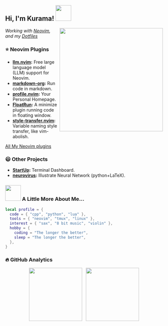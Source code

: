 <h2> Hi, I'm Kurama! <img src="https://media.giphy.com/media/mGcNjsfWAjY5AEZNw6/giphy.gif" width="50"> </h2>

<img align='right'  src="https://media0.giphy.com/media/v1.Y2lkPTc5MGI3NjExcm5mNmx6eTJwMXdmMnJmZGtxdHNnODV1OGdrZDdqMWc3NnZ2dG1mbSZlcD12MV9pbnRlcm5hbF9naWZfYnlfaWQmY3Q9cw/ZbNJojSbuJvIIVGl2t/giphy.webp" width="330" > 


<p><em>Working with <a href="https://github.com/Kurama622/.lazyvim">Neovim</a>, and my <a href="https://github.com/Kurama622/dotfiles">Dotfiles</a>
<!-- </br>Taking notes on <a href="https://kurama622.gitee.io/">blog</a> -->
<!-- </br>Recording thoughts on <a href="https://kurama622.github.io/Draft">draft</a> -->
</em></p>

### ⭐️ Neovim Plugins

- **[llm.nvim](https://github.com/Kurama622/llm.nvim):** Free large language model (LLM) support for Neovim.
- **[markdown-org](https://github.com/Kurama622/markdown-org):** Run code in markdown.
- **[profile.nvim](https://github.com/Kurama622/profile.nvim):** Your Personal Homepage.
- **[FloatRun](https://github.com/Kurama622/FloatRun):** A minimize plugin running code in floating window.
- **[style-transfer.nvim](https://github.com/Kurama622/style-transfer.nvim):** Variable naming style transfer, like vim-abolish.

[All My Neovim plugins](https://github.com/stars/Kurama622/lists/my-plugins)

### 😃 Other Projects
- **[StartUp](https://github.com/Kurama622/StartUp):** Terminal Dashboard.
- **[neurovirus](https://github.com/Kurama622/neurovirus):** Illustrate Neural Network (python+LaTeX).

### <img src="https://media.giphy.com/media/VgCDAzcKvsR6OM0uWg/giphy.gif" width="50"> A Little More About Me...  

```lua
local profile = {
  code = { "cpp", "python", "lua" },
  tools = { "neovim", "tmux", "linux" },
  interest = { "sax", "8 bit music", "violin" },
  hobby = {
    coding = "The longer the better",
    sleep = "The longer the better",
  },
}
```

### 🔥 GitHub Analytics
<p align= "center">
  <img height= "170" src="https://github-readme-stats.vercel.app/api?username=kurama622&show_icons=true&include_all_commits=true&hide=issues&theme=dracula" />
   &nbsp;
  <img height= "170" src="https://github-readme-stats.vercel.app/api/top-langs/?username=Kurama622&layout=compact&langs_count=5&hide=html,Makefile&theme=dracula" />
</p>
